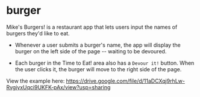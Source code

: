 # burger

Mike's Burgers! is a restaurant app that lets users input the names of burgers they'd like to eat.

* Whenever a user submits a burger's name, the app will display the burger on the left side of the page -- waiting to be devoured.

* Each burger in the Time to Eat! area also has a `Devour it!` button. When the user clicks it, the burger will move to the right side of the page.

View the example here: https://drive.google.com/file/d/11aDCXqj9rhLw-RvgjyxUqci9UKFK-pAx/view?usp=sharing

